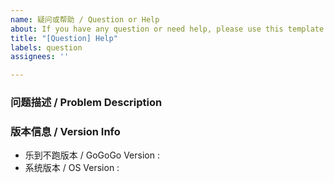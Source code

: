 ```yaml
---
name: 疑问或帮助 / Question or Help
about: If you have any question or need help, please use this template.
title: "[Question] Help"
labels: question
assignees: ''

---
```


<!-- ⚠️⚠️ 不要删除这些注释 ⚠️⚠️ -->
<!-- ⚠️⚠️ DO NOT Delete those comments! ⚠️⚠️ -->
<!-- 请先搜索有无同类问题，避免报告重复问题 -->
<!-- Please search existing issues to avoid creating duplicates. -->

### 问题描述 / Problem Description



<!-- 请在上方详细地描述详细地描述问题。 -->
<!-- Please describe your problem in detail above. -->

### 版本信息 / Version Info

- 乐到不跑版本 / GoGoGo Version : 
- 系统版本 / OS Version : 

<!-- 请在上方描述出问题的乐到不跑版本及使用的系统版本。 -->
<!-- Please describe version of GoGoGo and used OS above. -->
